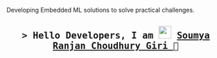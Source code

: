 Developing Embedded ML solutions to solve practical challenges.

<!---
choudhury722k/choudhury722k is a ✨ special ✨ repository because its `README.md` (this file) appears on your GitHub profile.
You can click the Preview link to take a look at your changes.
--->

<!-- Intro  -->
<h2 align="center">
        <samp>&gt; Hello Developers, I am <img src="https://github.com/TheDudeThatCode/TheDudeThatCode/blob/master/Assets/Hi.gif" width="29px">
                <b><a target="_blank" href="https://www.linkedin.com/in/srchoudhury7/">Soumya Ranjan Choudhury Giri </a>🧑</b>
        </samp>
</h2>
<br>